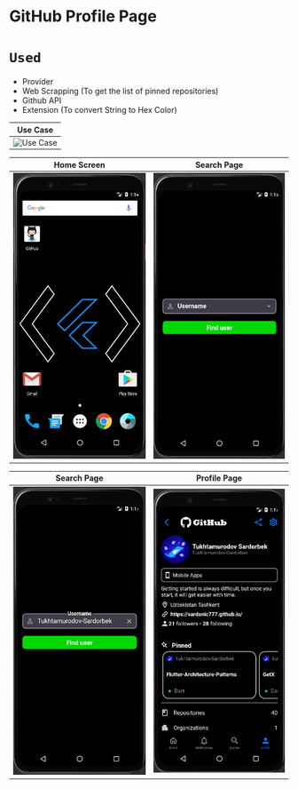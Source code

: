 # GitHub Profile Page

# ```Used```
- Provider
- Web Scrapping (To get the list of pinned repositories)
- Github API
- Extension (To convert String to Hex Color)


| Use Case |
|----------------|
| ![Use Case](assets/readme/use_case.gif) |


| Home Screen | Search Page |
|----------------|:----------------:|
| ![Home Screen](assets/readme/img.png) |  ![Search Page](assets/readme/img_1.png) |

| Search Page | Profile Page |
|:----------------:|:----------------:|
| ![Search Page](assets/readme/img_2.png) | ![Profile Page](assets/readme/img_3.png) |